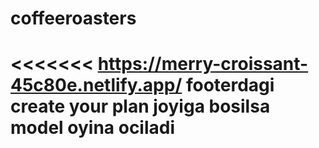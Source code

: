# coffeeroasters
<<<<<<< 
https://merry-croissant-45c80e.netlify.app/
footerdagi create your plan joyiga bosilsa model oyina ociladi
=======

>>>>>>> 
